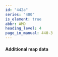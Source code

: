 ```yaml
---
id: "442a"
series: "400"
is_element: true
abbr: AMD
heading_level: 4
page_in_manual: 440-3
---
```


#### Additional map data